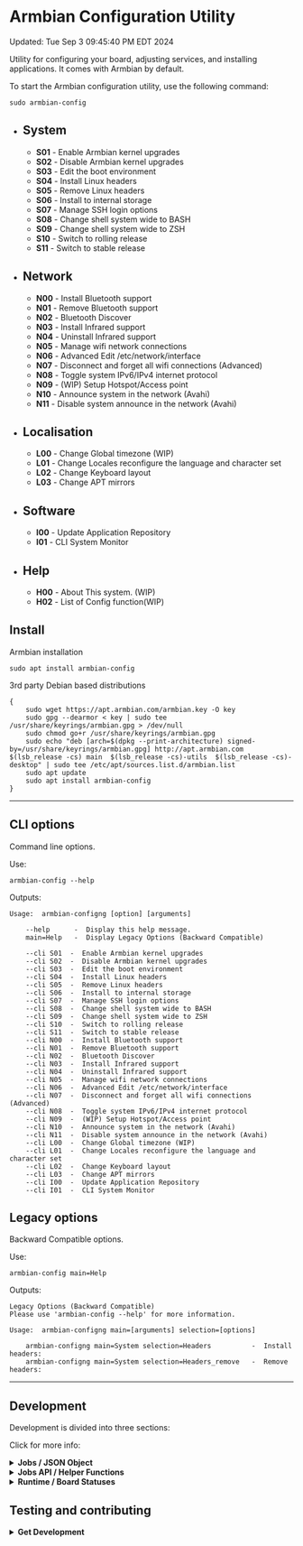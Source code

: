 
# Armbian Configuration Utility
Updated: Tue Sep  3 09:45:40 PM EDT 2024

Utility for configuring your board, adjusting services, and installing applications. It comes with Armbian by default.

To start the Armbian configuration utility, use the following command:
~~~
sudo armbian-config
~~~

- ## **System** 
  - **S01** - Enable Armbian kernel upgrades
  - **S02** - Disable Armbian kernel upgrades
  - **S03** - Edit the boot environment
  - **S04** - Install Linux headers
  - **S05** - Remove Linux headers
  - **S06** - Install to internal storage
  - **S07** - Manage SSH login options
  - **S08** - Change shell system wide to BASH
  - **S09** - Change shell system wide to ZSH
  - **S10** - Switch to rolling release
  - **S11** - Switch to stable release


- ## **Network** 
  - **N00** - Install Bluetooth support
  - **N01** - Remove Bluetooth support
  - **N02** - Bluetooth Discover
  - **N03** - Install Infrared support
  - **N04** - Uninstall Infrared support
  - **N05** - Manage wifi network connections
  - **N06** - Advanced Edit /etc/network/interface
  - **N07** - Disconnect and forget all wifi connections (Advanced)
  - **N08** - Toggle system IPv6/IPv4 internet protocol
  - **N09** - (WIP) Setup Hotspot/Access point
  - **N10** - Announce system in the network (Avahi)
  - **N11** - Disable system announce in the network (Avahi)


- ## **Localisation** 
  - **L00** - Change Global timezone (WIP)
  - **L01** - Change Locales reconfigure the language and character set
  - **L02** - Change Keyboard layout
  - **L03** - Change APT mirrors


- ## **Software** 
  - **I00** - Update Application Repository
  - **I01** - CLI System Monitor


- ## **Help** 
  - **H00** - About This system. (WIP)
  - **H02** - List of Config function(WIP)

## Install 
Armbian installation 
~~~
sudo apt install armbian-config
~~~

3rd party Debian based distributions
~~~
{
    sudo wget https://apt.armbian.com/armbian.key -O key
    sudo gpg --dearmor < key | sudo tee /usr/share/keyrings/armbian.gpg > /dev/null
    sudo chmod go+r /usr/share/keyrings/armbian.gpg
    sudo echo "deb [arch=$(dpkg --print-architecture) signed-by=/usr/share/keyrings/armbian.gpg] http://apt.armbian.com $(lsb_release -cs) main  $(lsb_release -cs)-utils  $(lsb_release -cs)-desktop" | sudo tee /etc/apt/sources.list.d/armbian.list
    sudo apt update
    sudo apt install armbian-config
}
~~~

***

## CLI options
Command line options.

Use:
~~~
armbian-config --help
~~~

Outputs:
~~~
Usage:  armbian-configng [option] [arguments]

    --help      -  Display this help message.
    main=Help   -  Display Legacy Options (Backward Compatible)

    --cli S01  -  Enable Armbian kernel upgrades
    --cli S02  -  Disable Armbian kernel upgrades
    --cli S03  -  Edit the boot environment
    --cli S04  -  Install Linux headers
    --cli S05  -  Remove Linux headers
    --cli S06  -  Install to internal storage
    --cli S07  -  Manage SSH login options
    --cli S08  -  Change shell system wide to BASH
    --cli S09  -  Change shell system wide to ZSH
    --cli S10  -  Switch to rolling release
    --cli S11  -  Switch to stable release
    --cli N00  -  Install Bluetooth support
    --cli N01  -  Remove Bluetooth support
    --cli N02  -  Bluetooth Discover
    --cli N03  -  Install Infrared support
    --cli N04  -  Uninstall Infrared support
    --cli N05  -  Manage wifi network connections
    --cli N06  -  Advanced Edit /etc/network/interface
    --cli N07  -  Disconnect and forget all wifi connections (Advanced)
    --cli N08  -  Toggle system IPv6/IPv4 internet protocol
    --cli N09  -  (WIP) Setup Hotspot/Access point
    --cli N10  -  Announce system in the network (Avahi)
    --cli N11  -  Disable system announce in the network (Avahi)
    --cli L00  -  Change Global timezone (WIP)
    --cli L01  -  Change Locales reconfigure the language and character set
    --cli L02  -  Change Keyboard layout
    --cli L03  -  Change APT mirrors
    --cli I00  -  Update Application Repository
    --cli I01  -  CLI System Monitor
~~~

## Legacy options
Backward Compatible options.

Use:
~~~
armbian-config main=Help
~~~

Outputs:
~~~
Legacy Options (Backward Compatible)
Please use 'armbian-config --help' for more information.

Usage:  armbian-configng main=[arguments] selection=[options]

    armbian-configng main=System selection=Headers          -  Install headers:                                        
    armbian-configng main=System selection=Headers_remove   -  Remove headers:                                 
~~~

***

## Development

Development is divided into three sections:

Click for more info:

<details>
<summary><b>Jobs / JSON Object</b></summary>

A list of the jobs defined in the Jobs file.

 ### S01

Enable Armbian kernel upgrades

Jobs:

~~~
set_safe_boot unhold
~~~

### S02

Disable Armbian kernel upgrades

Jobs:

~~~
set_safe_boot freeze
~~~

### S03

Edit the boot environment

Jobs:

~~~
get_user_continue "This will open /boot/armbianEnv.txt file to edit
CTRL+S to save
CTLR+X to exit
would you like to continue?" process_input
nano /boot/armbianEnv.txt
~~~

### S04

Install Linux headers

Jobs:

~~~
Headers_install
~~~

### S05

Remove Linux headers

Jobs:

~~~
Headers_remove
~~~

### S06

Install to internal storage

Jobs:

~~~
armbian-install
~~~

### S07

Manage SSH login options

Jobs:

~~~
No commands available
~~~

### S08

Change shell system wide to BASH

Jobs:

~~~
export BASHLOCATION=$(grep /bash$ /etc/shells | tail -1)
sed -i "s|^SHELL=.*|SHELL=${BASHLOCATION}|" /etc/default/useradd
sed -i "s|^DSHELL=.*|DSHELL=${BASHLOCATION}|" /etc/adduser.conf
debconf-apt-progress -- apt-get -y purge armbian-zsh
update_skel
awk -F'[/:]' '{if ($3 >= 1000 && $3 != 65534 || $3 == 0) print $1}' /etc/passwd | xargs -L1 chsh -s $(grep /bash$ /etc/shells | tail -1)
~~~

### S09

Change shell system wide to ZSH

Jobs:

~~~
export ZSHLOCATION=$(grep /zsh$ /etc/shells | tail -1)
sed -i "s|^SHELL=.*|SHELL=${ZSHLOCATION}|" /etc/default/useradd
sed -i "s|^DSHELL=.*|DSHELL=${ZSHLOCATION}|" /etc/adduser.conf
debconf-apt-progress -- apt-get -y install armbian-zsh
update_skel
awk -F'[/:]' '{if ($3 >= 1000 && $3 != 65534 || $3 == 0) print $1}' /etc/passwd | xargs -L1 chsh -s $(grep /zsh$ /etc/shells | tail -1)
~~~

### N00

Install Bluetooth support

Jobs:

~~~
see_current_apt 
debconf-apt-progress -- apt-get -y install bluetooth bluez bluez-tools
check_if_installed xserver-xorg && debconf-apt-progress -- apt-get -y --no-install-recommends install pulseaudio-module-bluetooth blueman
~~~

### N01

Remove Bluetooth support

Jobs:

~~~
see_current_apt 
debconf-apt-progress -- apt-get -y remove bluetooth bluez bluez-tools
check_if_installed xserver-xorg && debconf-apt-progress -- apt-get -y remove pulseaudio-module-bluetooth blueman
debconf-apt-progress -- apt -y -qq autoremove
~~~

### N02

Bluetooth Discover

Jobs:

~~~
get_user_continue "Verify that your Bluetooth device is discoverable!" process_input ; connect_bt_interface
~~~

### N03

Install Infrared support

Jobs:

~~~
see_current_apt; debconf-apt-progress -- apt-get -y --no-install-recommends install lirc
~~~

### N04

Uninstall Infrared support

Jobs:

~~~
see_current_apt; debconf-apt-progress -- apt-get -y --no-install-recommends install lirc
~~~

### N05

Manage wifi network connections

Jobs:

~~~
nmtui connect
~~~

### N06

Advanced Edit /etc/network/interface

Jobs:

~~~
get_user_continue "This will open interface file to edit
CTRL+S to save
CTLR+X to exit
would you like to continue?" process_input
nano /etc/network/interfaces
~~~

### N07

Disconnect and forget all wifi connections (Advanced)

Jobs:

~~~
get_user_continue "Disconnect and forget all wifi connections
Would you like to continue?" process_input
LC_ALL=C nmcli --fields UUID,TIMESTAMP-REAL,TYPE con show | grep wifi |  awk '{print $1}' | while read line; \ 
do nmcli con delete uuid  $line; done > /dev/null
~~~

### N08

Toggle system IPv6/IPv4 internet protocol

Jobs:

~~~
get_user_continue "This will toggle your internet protocol
Would you like to continue?" process_input
toggle_ipv6 | show_infobox
~~~

### N09

(WIP) Setup Hotspot/Access point

Jobs:

~~~
get_user_continue "This operation will install necessary software and add configuration files.
Do you wish to continue?" process_input
hotspot_setup
~~~

### N10

Announce system in the network (Avahi)

Jobs:

~~~
get_user_continue "This operation will install avahi-daemon and add configuration files.
Do you wish to continue?" process_input
check_if_installed avahi-daemon
debconf-apt-progress -- apt-get -y install avahi-daemon libnss-mdns
cp /usr/share/doc/avahi-daemon/examples/sftp-ssh.service /etc/avahi/services/
cp /usr/share/doc/avahi-daemon/examples/ssh.service /etc/avahi/services/
service avahi-daemon restart
~~~

### N11

Disable system announce in the network (Avahi)

Jobs:

~~~
get_user_continue "This operation will purge avahi-daemon 
Do you wish to continue?" process_input
check_if_installed avahi-daemon
systemctl stop avahi-daemon avahi-daemon.socket
debconf-apt-progress -- apt-get -y purge avahi-daemon
~~~

### L00

Change Global timezone (WIP)

Jobs:

~~~
dpkg-reconfigure tzdata
~~~

### L01

Change Locales reconfigure the language and character set

Jobs:

~~~
dpkg-reconfigure locales
source /etc/default/locale ; sed -i "s/^LANGUAGE=.*/LANGUAGE=$LANG/" /etc/default/locale
export LANGUAGE=$LANG
~~~

### L02

Change Keyboard layout

Jobs:

~~~
dpkg-reconfigure keyboard-configuration ; setupcon 
~~~

### L03

Change APT mirrors

Jobs:

~~~
get_user_continue "This is only a frontend test" process_input
~~~

### I00

Update Application Repository

Jobs:

~~~
get_user_continue "This will update apt" process_input
debconf-apt-progress -- apt update
~~~

### I01

CLI System Monitor

Jobs:

~~~
armbianmonitor -m | show_infobox
~~~

### H00

About This system. (WIP)

Jobs:

~~~
show_message <<< "This app is to help execute procedures to configure your system

Some options may not work on manually modified systems"
~~~

### H02

List of Config function(WIP)

Jobs:

~~~
show_message <<< see_use
~~~

</details>


<details>
<summary><b>Jobs API / Helper Functions</b></summary>

These helper functions facilitate various operations related to job management, such as creation, updating, deletion, and listing of jobs, acting as a practical API for developers.

| Description | Example | Credit |
|:----------- | ------- |:------:|
| Generate a Help message legacy cli commands. | see_cli_legacy | Joey Turner 
| Run time variables Migrated procedures from Armbian config. | set_runtime_variables | Igor Pecovnik 
| Generate this markdown table of all module_options | see_function_table_md | Joey Turner 
| Display a menu from pipe | show_menu <<< armbianmonitor -h  ;  | Joey Turner 
| Build the main menu from a object | generate_top_menu 'json_data' | Joey Turner 
| Migrated procedures from Armbian config. | is_package_manager_running | Igor Pecovnik 
| Migrated procedures from Armbian config. | check_desktop | Igor Pecovnik 
| Generate Document files. | generate_readme | Joey Turner 
| Needed by generate_menu |  | Joey Turner 
| Display a Yes/No dialog box and process continue/exit | get_user_continue 'Do you wish to continue?' process_input | Joey Turner 
| Display a message box | show_message <<< 'hello world'  | Joey Turner 
| Migrated procedures from Armbian config. | connect_bt_interface | Igor Pecovnik 
| Show or generate QR code for Google OTP | qr_code generate | Igor Pecovnik 
| Freeze/unhold Migrated procedures from Armbian config. | set_safe_boot unhold or set_safe_boot freeze | Igor Pecovnik 
| Check if kernel headers are installed | are_headers_installed | Gunjan Gupta 
| Check when apt list was last updated | see_current_apt | Joey Turner 
| Migrated procedures from Armbian config. | check_if_installed nano | Igor Pecovnik 
| Generate 'Armbian CPU logo' SVG for document file. | generate_svg | Joey Turner 
| Remove Linux headers | Headers_remove | Joey Turner 
| Update submenu descriptions based on conditions | update_submenu_data | Joey Turner 
| sanitize input cli | sanitize_input |  
| Check if a domain is reachable via IPv4 and IPv6 | check_ip_version google.com | Joey Turner 
| Migrated procedures from Armbian config. | set_header_remove | Igor Pecovnik 
| Generate a submenu from a parent_id | generate_menu 'parent_id' | Joey Turner 
| Generate a markdown list json objects using jq. | see_jq_menu_list | Joey Turner 
| Generate jobs from JSON file. | generate_jobs_from_json | Joey Turner 
| Install kernel headers | is_package_manager_running | Joey Turner 
| Set up a WiFi hotspot on the device | hotspot_setup | Joey Turner 
| Toggle IPv6 on or off | toggle_ipv6 | Joey Turner 
| Generate a Help message for cli commands. | see_cli_list | Joey Turner 
| Generate JSON-like object file. | generate_json | Joey Turner 
| Change the background color of the terminal or dialog box | set_colors 0-7 | Joey Turner 
| Serve the edit and debug server. | serve_doc | Joey Turner 
| Update JSON data with system information | update_json_data | Joey Turner 
| pipeline strings to an infobox  | show_infobox <<< 'hello world' ;  | Joey Turner 
| Parse json to get list of desired menu or submenu items | parse_menu_items 'menu_options_array' | Gunjan Gupta 
| Show the usage of the functions. | see_use | Joey Turner 
| Check the internet connection with fallback DNS | see_ping | Joey Turner 
| Update the /etc/skel files in users directories | update_skel | Igor Pecovnik 
| Secure version of get_user_continue | get_user_continue_secure 'Do you wish to continue?' process_input | Joey Turner 


</details>


<details>
<summary><b>Runtime / Board Statuses</b></summary>

(WIP)

This section outlines the runtime environment to check configurations and statuses for dynamically managing jobs based on JSON data.

(WIP)

</details>


## Testing and contributing

<details>
<summary><b>Get Development</b></summary>

Install the dependencies:
~~~
sudo apt install git jq whiptail
~~~

Get Development and contribute:
~~~
{
    git clone https://github.com/armbian/configng
    cd configng
    ./armbian-configng --help
}
~~~

Install and test Development deb:
~~~
{
    sudo apt install whiptail
    latest_release=$(curl -s https://api.github.com/repos/armbian/configng/releases/latest)
    deb_url=$(echo "$latest_release" | jq -r '.assets[] | select(.name | endswith(".deb")) | .browser_download_url')
    curl -LO "$deb_url"
    deb_file=$(echo "$deb_url" | awk -F"/" '{print $NF}')
    sudo dpkg -i "$deb_file"
    sudo dpkg --configure -a
    sudo apt --fix-broken install
}
~~~

</details>

